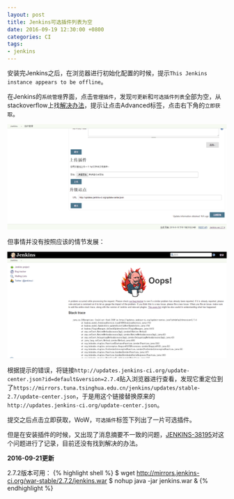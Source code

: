 ```yaml
---
layout: post
title: Jenkins可选插件列表为空
date: 2016-09-19 12:30:00 +0800
categories: CI
tags:
- jenkins
---
```


安装完Jenkins之后，在浏览器进行初始化配置的时候，提示`This Jenkins instance appears to be offline`。

在Jenkins的`系统管理`界面，点击`管理插件`，发现`可更新`和`可选插件列表`全部为空，从stackoverflow上找[解决办法][solution]，提示让点击Advanced标签，点击右下角的`立即获取`。

![advanced](/assets/201609/advanced.png)

但事情并没有按照应该的情节发展：

![update-center-oops](/assets/201609/update-center-oops.png)

根据提示的错误，将链接`http://updates.jenkins-ci.org/update-center.json?id=default&version=2.7.4`贴入浏览器进行查看，发现它重定位到了`https://mirrors.tuna.tsinghua.edu.cn/jenkins/updates/stable-2.7/update-center.json`，于是用这个链接替换原来的`http://updates.jenkins-ci.org/update-center.json`。

提交之后点击立即获取，WoW，`可选插件`标签下列出了一片可选插件。

但是在安装插件的时候，又出现了消息摘要不一致的问题，[JENKINS-38195][38195]对这个问题进行了记录，目前还没有找到解决的办法。

**2016-09-21更新**

2.7.2版本可用：
{% highlight shell %}
$ wget http://mirrors.jenkins-ci.org/war-stable/2.7.2/jenkins.war
$ nohup java -jar jenkins.war &
{% endhighlight %}

[solution]: http://stackoverflow.com/questions/16213982/unable-to-find-plugins-in-list-of-available-plugins-in-jenkins
[38195]: https://issues.jenkins-ci.org/browse/JENKINS-38195
